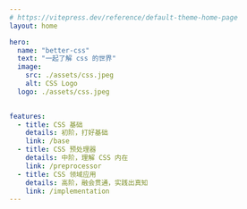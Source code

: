 ```yaml
---
# https://vitepress.dev/reference/default-theme-home-page
layout: home

hero:
  name: "better-css"
  text: "一起了解 css 的世界"
  image: 
    src: ./assets/css.jpeg
    alt: CSS Logo
  logo: ./assets/css.jpeg
  

features:
  - title: CSS 基础
    details: 初阶，打好基础
    link: /base
  - title: CSS 预处理器
    details: 中阶，理解 CSS 内在
    link: /preprocessor
  - title: CSS 领域应用
    details: 高阶，融会贯通，实践出真知
    link: /implementation
---
```


